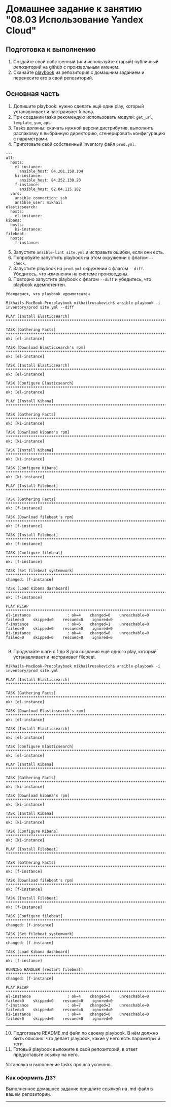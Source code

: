 # Домашнее задание к занятию "08.03 Использование Yandex Cloud"

## Подготовка к выполнению
1. Создайте свой собственный (или используйте старый) публичный репозиторий на github с произвольным именем.
2. Скачайте [playbook](./playbook/) из репозитория с домашним заданием и перенесите его в свой репозиторий.

## Основная часть
1. Допишите playbook: нужно сделать ещё один play, который устанавливает и настраивает kibana.
2. При создании tasks рекомендую использовать модули: `get_url`, `template`, `yum`, `apt`.
3. Tasks должны: скачать нужной версии дистрибутив, выполнить распаковку в выбранную директорию, сгенерировать конфигурацию с параметрами.
4. Приготовьте свой собственный inventory файл `prod.yml`.
```commandline
---
all:
  hosts:
    el-instance:
      ansible_host: 84.201.158.104
    ki-instance:
      ansible_host: 84.252.130.20
    f-instance:
      ansible_host: 62.84.115.182
  vars:
    ansible_connection: ssh
    ansible_user: mikhail
elasticsearch:
  hosts:
    el-instance:
kibana:
  hosts:
    ki-instance:
filebeat:
  hosts:
    f-instance:
```
5. Запустите `ansible-lint site.yml` и исправьте ошибки, если они есть.
6. Попробуйте запустить playbook на этом окружении с флагом `--check`.
7. Запустите playbook на `prod.yml` окружении с флагом `--diff`. Убедитесь, что изменения на системе произведены.
8. Повторно запустите playbook с флагом `--diff` и убедитесь, что playbook идемпотентен.
```commandline
Убеждаемся, что playbook идемпотентен

Mikhails-MacBook-Pro:playbook mikhailrusakovich$ ansible-playbook -i inventory/prod site.yml --diff

PLAY [Install Elasticsearch] **************************************************************************************************************************************************

TASK [Gathering Facts] ********************************************************************************************************************************************************
ok: [el-instance]

TASK [Download Elasticsearch's rpm] *******************************************************************************************************************************************
ok: [el-instance]

TASK [Install Elasticsearch] **************************************************************************************************************************************************
ok: [el-instance]

TASK [Configure Elasticsearch] ************************************************************************************************************************************************
ok: [el-instance]

PLAY [Install Kibana] *********************************************************************************************************************************************************

TASK [Gathering Facts] ********************************************************************************************************************************************************
ok: [ki-instance]

TASK [Download kibana's rpm] **************************************************************************************************************************************************
ok: [ki-instance]

TASK [Install Kibana] *********************************************************************************************************************************************************
ok: [ki-instance]

TASK [Configure Kibana] *******************************************************************************************************************************************************
ok: [ki-instance]

PLAY [Install Filebeat] *******************************************************************************************************************************************************

TASK [Gathering Facts] ********************************************************************************************************************************************************
ok: [f-instance]

TASK [Download filebeat's rpm] ************************************************************************************************************************************************
ok: [f-instance]

TASK [Install Filebeat] *******************************************************************************************************************************************************
ok: [f-instance]

TASK [Configure filebeat] *****************************************************************************************************************************************************
ok: [f-instance]

TASK [Set filebeat systemwork] ************************************************************************************************************************************************
changed: [f-instance]

TASK [Load Kibana dashboard] **************************************************************************************************************************************************
ok: [f-instance]

PLAY RECAP ********************************************************************************************************************************************************************
el-instance                : ok=4    changed=0    unreachable=0    failed=0    skipped=0    rescued=0    ignored=0   
f-instance                 : ok=6    changed=1    unreachable=0    failed=0    skipped=0    rescued=0    ignored=0   
ki-instance                : ok=4    changed=0    unreachable=0    failed=0    skipped=0    rescued=0    ignored=0   


```
9. Проделайте шаги с 1 до 8 для создания ещё одного play, который устанавливает и настраивает filebeat.
```commandline
Mikhails-MacBook-Pro:playbook mikhailrusakovich$ ansible-playbook -i inventory/prod site.yml 

PLAY [Install Elasticsearch] **************************************************************************************************************************************************

TASK [Gathering Facts] ********************************************************************************************************************************************************
ok: [el-instance]

TASK [Download Elasticsearch's rpm] *******************************************************************************************************************************************
ok: [el-instance]

TASK [Install Elasticsearch] **************************************************************************************************************************************************
ok: [el-instance]

TASK [Configure Elasticsearch] ************************************************************************************************************************************************
ok: [el-instance]

PLAY [Install Kibana] *********************************************************************************************************************************************************

TASK [Gathering Facts] ********************************************************************************************************************************************************
ok: [ki-instance]

TASK [Download kibana's rpm] **************************************************************************************************************************************************
ok: [ki-instance]

TASK [Install Kibana] *********************************************************************************************************************************************************
ok: [ki-instance]

TASK [Configure Kibana] *******************************************************************************************************************************************************
ok: [ki-instance]

PLAY [Install Filebeat] *******************************************************************************************************************************************************

TASK [Gathering Facts] ********************************************************************************************************************************************************
ok: [f-instance]

TASK [Download filebeat's rpm] ************************************************************************************************************************************************
ok: [f-instance]

TASK [Install Filebeat] *******************************************************************************************************************************************************
ok: [f-instance]

TASK [Configure filebeat] *****************************************************************************************************************************************************
changed: [f-instance]

TASK [Set filebeat systemwork] ************************************************************************************************************************************************
changed: [f-instance]

TASK [Load Kibana dashboard] **************************************************************************************************************************************************
ok: [f-instance]

RUNNING HANDLER [restart filebeat] ********************************************************************************************************************************************
changed: [f-instance]

PLAY RECAP ********************************************************************************************************************************************************************
el-instance                : ok=4    changed=0    unreachable=0    failed=0    skipped=0    rescued=0    ignored=0   
f-instance                 : ok=7    changed=3    unreachable=0    failed=0    skipped=0    rescued=0    ignored=0   
ki-instance                : ok=4    changed=0    unreachable=0    failed=0    skipped=0    rescued=0    ignored=0   

```
---
10. Подготовьте README.md файл по своему playbook. В нём должно быть описано: что делает playbook, какие у него есть параметры и теги.
11. Готовый playbook выложите в свой репозиторий, в ответ предоставьте ссылку на него.</br>

Установка и выполнение tasks прошла успешно.

### Как оформить ДЗ?

Выполненное домашнее задание пришлите ссылкой на .md-файл в вашем репозитории.

---
